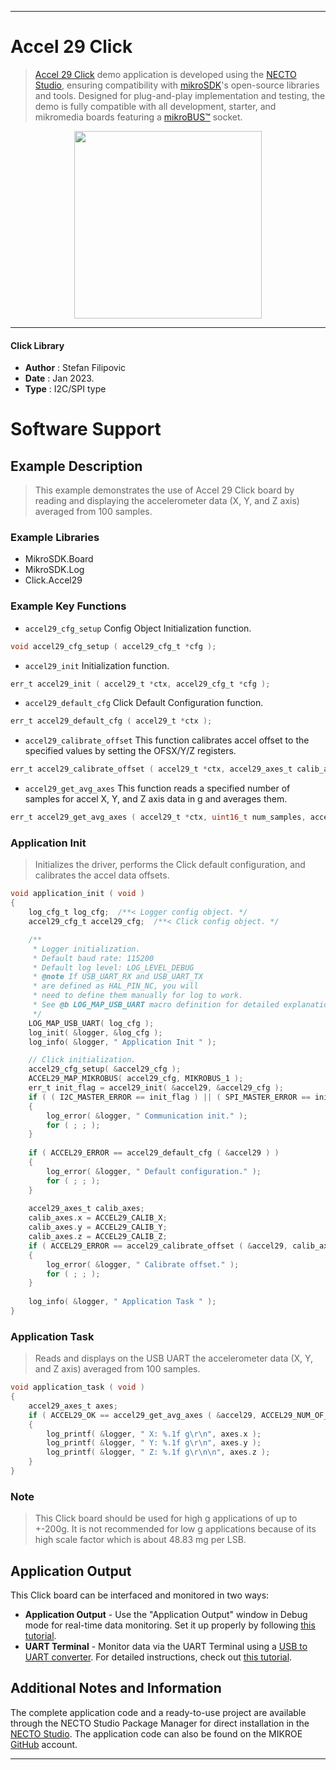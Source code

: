 
---
# Accel 29 Click

> [Accel 29 Click](https://www.mikroe.com/?pid_product=MIKROE-5671) demo application is developed using
the [NECTO Studio](https://www.mikroe.com/necto), ensuring compatibility with [mikroSDK](https://www.mikroe.com/mikrosdk)'s
open-source libraries and tools. Designed for plug-and-play implementation and testing, the demo is fully compatible with
all development, starter, and mikromedia boards featuring a [mikroBUS&trade;](https://www.mikroe.com/mikrobus) socket.

<p align="center">
  <img src="https://www.mikroe.com/?pid_product=MIKROE-5671&image=1" height=300px>
</p>

---

#### Click Library

- **Author**        : Stefan Filipovic
- **Date**          : Jan 2023.
- **Type**          : I2C/SPI type

# Software Support

## Example Description

> This example demonstrates the use of Accel 29 Click board by reading and displaying the accelerometer data (X, Y, and Z axis) averaged from 100 samples.

### Example Libraries

- MikroSDK.Board
- MikroSDK.Log
- Click.Accel29

### Example Key Functions

- `accel29_cfg_setup` Config Object Initialization function.
```c
void accel29_cfg_setup ( accel29_cfg_t *cfg );
```

- `accel29_init` Initialization function.
```c
err_t accel29_init ( accel29_t *ctx, accel29_cfg_t *cfg );
```

- `accel29_default_cfg` Click Default Configuration function.
```c
err_t accel29_default_cfg ( accel29_t *ctx );
```

- `accel29_calibrate_offset` This function calibrates accel offset to the specified values by setting the OFSX/Y/Z registers.
```c
err_t accel29_calibrate_offset ( accel29_t *ctx, accel29_axes_t calib_axes );
```

- `accel29_get_avg_axes` This function reads a specified number of samples for accel X, Y, and Z axis data in g and averages them.
```c
err_t accel29_get_avg_axes ( accel29_t *ctx, uint16_t num_samples, accel29_axes_t *avg_axes );
```

### Application Init

> Initializes the driver, performs the Click default configuration, and calibrates the accel data offsets.

```c
void application_init ( void )
{
    log_cfg_t log_cfg;  /**< Logger config object. */
    accel29_cfg_t accel29_cfg;  /**< Click config object. */

    /** 
     * Logger initialization.
     * Default baud rate: 115200
     * Default log level: LOG_LEVEL_DEBUG
     * @note If USB_UART_RX and USB_UART_TX 
     * are defined as HAL_PIN_NC, you will 
     * need to define them manually for log to work. 
     * See @b LOG_MAP_USB_UART macro definition for detailed explanation.
     */
    LOG_MAP_USB_UART( log_cfg );
    log_init( &logger, &log_cfg );
    log_info( &logger, " Application Init " );

    // Click initialization.
    accel29_cfg_setup( &accel29_cfg );
    ACCEL29_MAP_MIKROBUS( accel29_cfg, MIKROBUS_1 );
    err_t init_flag = accel29_init( &accel29, &accel29_cfg );
    if ( ( I2C_MASTER_ERROR == init_flag ) || ( SPI_MASTER_ERROR == init_flag ) )
    {
        log_error( &logger, " Communication init." );
        for ( ; ; );
    }
    
    if ( ACCEL29_ERROR == accel29_default_cfg ( &accel29 ) )
    {
        log_error( &logger, " Default configuration." );
        for ( ; ; );
    }
    
    accel29_axes_t calib_axes;
    calib_axes.x = ACCEL29_CALIB_X;
    calib_axes.y = ACCEL29_CALIB_Y;
    calib_axes.z = ACCEL29_CALIB_Z;
    if ( ACCEL29_ERROR == accel29_calibrate_offset ( &accel29, calib_axes ) )
    {
        log_error( &logger, " Calibrate offset." );
        for ( ; ; );
    }
    
    log_info( &logger, " Application Task " );
}
```

### Application Task

> Reads and displays on the USB UART the accelerometer data (X, Y, and Z axis) averaged from 100 samples.

```c
void application_task ( void )
{
    accel29_axes_t axes;
    if ( ACCEL29_OK == accel29_get_avg_axes ( &accel29, ACCEL29_NUM_OF_SAMPLES, &axes ) )
    {
        log_printf( &logger, " X: %.1f g\r\n", axes.x );
        log_printf( &logger, " Y: %.1f g\r\n", axes.y );
        log_printf( &logger, " Z: %.1f g\r\n\n", axes.z );
    }
}
```

### Note

> This Click board should be used for high g applications of up to +-200g. It is not recommended for low g applications because of its high scale factor which is about 48.83 mg per LSB.

## Application Output

This Click board can be interfaced and monitored in two ways:
- **Application Output** - Use the "Application Output" window in Debug mode for real-time data monitoring.
Set it up properly by following [this tutorial](https://www.youtube.com/watch?v=ta5yyk1Woy4).
- **UART Terminal** - Monitor data via the UART Terminal using
a [USB to UART converter](https://www.mikroe.com/click/interface/usb?interface*=uart,uart). For detailed instructions,
check out [this tutorial](https://help.mikroe.com/necto/v2/Getting%20Started/Tools/UARTTerminalTool).

## Additional Notes and Information

The complete application code and a ready-to-use project are available through the NECTO Studio Package Manager for 
direct installation in the [NECTO Studio](https://www.mikroe.com/necto). The application code can also be found on
the MIKROE [GitHub](https://github.com/MikroElektronika/mikrosdk_click_v2) account.

---
